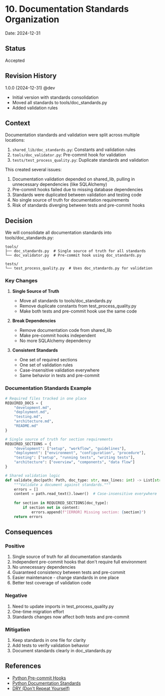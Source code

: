 # 10. Documentation Standards Organization

Date: 2024-12-31

## Status

Accepted

## Revision History
1.0.0 (2024-12-31) @dev
- Initial version with standards consolidation
- Moved all standards to tools/doc_standards.py
- Added validation rules

## Context

Documentation standards and validation were split across multiple locations:

1. `shared_lib/doc_standards.py`: Constants and validation rules
2. `tools/doc_validator.py`: Pre-commit hook for validation
3. `tests/test_process_quality.py`: Duplicate standards and validation

This created several issues:
1. Documentation validation depended on shared_lib, pulling in unnecessary dependencies (like SQLAlchemy)
2. Pre-commit hooks failed due to missing database dependencies
3. Standards were duplicated between validation and testing code
4. No single source of truth for documentation requirements
5. Risk of standards diverging between tests and pre-commit hooks

## Decision

We will consolidate all documentation standards into tools/doc_standards.py:

```
tools/
├── doc_standards.py  # Single source of truth for all standards
└── doc_validator.py  # Pre-commit hook using doc_standards.py

tests/
└── test_process_quality.py  # Uses doc_standards.py for validation
```

### Key Changes

1. **Single Source of Truth**
   - Move all standards to tools/doc_standards.py
   - Remove duplicate constants from test_process_quality.py
   - Make both tests and pre-commit hook use the same code

2. **Break Dependencies**
   - Remove documentation code from shared_lib
   - Make pre-commit hooks independent
   - No more SQLAlchemy dependency

3. **Consistent Standards**
   - One set of required sections
   - One set of validation rules
   - Case-insensitive validation everywhere
   - Same behavior in tests and pre-commit

### Documentation Standards Example

```python
# Required files tracked in one place
REQUIRED_DOCS = {
    "development.md",
    "deployment.md", 
    "testing.md",
    "architecture.md",
    "README.md"
}

# Single source of truth for section requirements
REQUIRED_SECTIONS = {
    "development": ["setup", "workflow", "guidelines"],
    "deployment": ["environment", "configuration", "procedure"],
    "testing": ["setup", "running tests", "writing tests"],
    "architecture": ["overview", "components", "data flow"]
}

# Shared validation logic
def validate_doc(path: Path, doc_type: str, max_lines: int) -> List[str]:
    """Validate a document against standards."""
    errors = []
    content = path.read_text().lower()  # Case-insensitive everywhere
    
    for section in REQUIRED_SECTIONS[doc_type]:
        if section not in content:
            errors.append(f"[ERROR] Missing section: {section}")
    return errors
```

## Consequences

### Positive
1. Single source of truth for all documentation standards
2. Independent pre-commit hooks that don't require full environment
3. No unnecessary dependencies
4. Guaranteed consistency between tests and pre-commit
5. Easier maintenance - change standards in one place
6. Better test coverage of validation code

### Negative
1. Need to update imports in test_process_quality.py
2. One-time migration effort
3. Standards changes now affect both tests and pre-commit

### Mitigation
1. Keep standards in one file for clarity
2. Add tests to verify validation behavior
3. Document standards clearly in doc_standards.py

## References
- [Python Pre-commit Hooks](https://pre-commit.com/)
- [Python Documentation Standards](https://www.python.org/dev/peps/pep-0257/)
- [DRY (Don't Repeat Yourself)](https://en.wikipedia.org/wiki/Don%27t_repeat_yourself)
